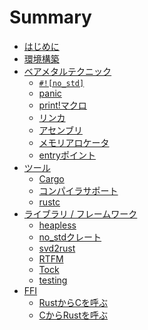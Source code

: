 # Summary

- [はじめに](./01-introduction/introduction.md)
- [環境構築](./02-setup/setup.md)
- [ベアメタルテクニック](./03-bare-metal/bare-metal.md)
  - [`#![no_std]`](./03-bare-metal/no_std.md)
  - [panic](./03-bare-metal/panic.md)
  - [print!マクロ](./03-bare-metal/print.md)
  - [リンカ](./03-bare-metal/linker.md)
  - [アセンブリ](./03-bare-metal/assembly.md)
  - [メモリアロケータ](./03-bare-metal/allocator.md)
  - [entryポイント](./03-bare-metal/entry.md)
- [ツール](./04-tools/tools.md)
  - [Cargo](./04-tools/cargo.md)
  - [コンパイラサポート](./04-tools/compiler.md)
  - [rustc](./04-tools/rustc.md)
- [ライブラリ / フレームワーク](./05-library/library.md)
  - [heapless](./05-library/heapless.md)
  - [no_stdクレート](./05-library/no_std_crates.md)
  - [svd2rust](./05-library/svd2rust.md)
  - [RTFM](./05-library/rtfm.md)
  - [Tock](./05-library/tock.md)
  - [testing](./05-library/testing.md)
- [FFI](./06-ffi/ffi.md)
  - [RustからCを呼ぶ](./06-ffi/c-with-rust.md)
  - [CからRustを呼ぶ](./06-ffi/rust-with-c.md)
<!--
  - [ケーススタディ Zephyr]
- [組込みLinux]
  - [Yocto]
- [プログラミングテクニック](./06-programming-techniques)
  - [型状態プログラミング]
  - [ゼロコスト抽象化]
  - [シングルトン]
  - [アトリビュート]
  - [unsafe]
- [ドキュメント]
  - [参考文献]
  - [mdbook]
 -->